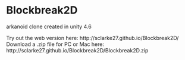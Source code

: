 # Blockbreak2D
<p>arkanoid clone created in unity 4.6</p>
Try out the web version here: http://sclarke27.github.io/Blockbreak2D/<br>
Download a .zip file for PC or Mac here: http://sclarke27.github.io/Blockbreak2D/Blockbreak2D.zip<br>
